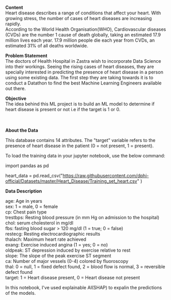**Content**</br>
Heart disease describes a range of conditions that affect your heart. With growing stress, the number of cases of heart diseases are increasing rapidly.</br>
According to the World Health Organisation(WHO), Cardiovascular diseases (CVDs) are the number 1 cause of death globally, taking an estimated 17.9 million lives each year. 17.9 million people die each year from CVDs, an estimated 31% of all deaths worldwide.</br>

**Problem Statement**</br>
The doctors of Health Hospital in Zastra wish to incorporate Data Science into their workings. Seeing the rising cases of heart diseases, they are specially interested in predicting the presence of heart disease in a person using some existing data. The first step they are taking towards it is to conduct a Datathon to find the best Machine Learning Engineers available out there. </br>

**Objective**</br>
The idea behind this ML project is to build an ML model to determine if heart disease is present or not i.e if the target is 1 or 0. </br></br></br>


**About the Data** </br>

This database contains 14 attributes. The "target" variable refers to the presence of heart disease in the patient (0 = not present, 1 = present).</br> 

 

To load the training data in your jupyter notebook, use the below command:</br>

import pandas as pd</br>

heart_data  = pd.read_csv("https://raw.githubusercontent.com/dphi-official/Datasets/master/Heart_Disease/Training_set_heart.csv" )</br>

 

**Data Description**</br>

 

age: Age in years</br>
sex: 1 = male, 0 = female</br>
cp: Chest pain type</br>
trestbps: Resting blood pressure (in mm Hg on admission to the hospital)</br>
chol: serum cholesterol in mg/dl</br>
fbs: fasting blood sugar > 120 mg/dl (1 = true; 0 = false)</br>
restecg: Resting electrocardiographic results</br>
thalach: Maximum heart rate achieved</br>
exang: Exercise induced angina (1 = yes; 0 = no)</br>
oldpeak: ST depression induced by exercise relative to rest</br>
slope: The slope of the peak exercise ST segment</br>
ca: Number of major vessels (0-4) colored by fluoroscopy</br>
thal: 0 = null, 1 = fixed defect found, 2 = blood flow is normal, 3 = reversible defect found</br>
target: 1 = Heart disease present, 0 = Heart disease not present</br>


In this notebook, I've used explainable AI(SHAP) to expalin the predictions of the models.
